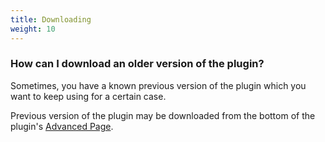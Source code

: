```yaml
---
title: Downloading
weight: 10
---
```


### How can I download an older version of the plugin?

Sometimes, you have a known previous version of the plugin which you want to keep using for a certain case. 

Previous version of the plugin may be downloaded from the bottom of the plugin's [Advanced Page](https://wordpress.org/plugins/static-html-output-plugin/advanced/).
